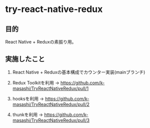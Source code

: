 # try-react-native-redux

## 目的

React Native + Reduxの素振り用。

## 実施したこと

1. React Native + Reduxの基本構成でカウンター実装(mainブランチ)

2. Redux Toolkitを利用
-> https://github.com/k-masashi/TryReactNativeRedux/pull/1

3. hooksを利用
-> https://github.com/k-masashi/TryReactNativeRedux/pull/2

4. thunkを利用
-> https://github.com/k-masashi/TryReactNativeRedux/pull/3

